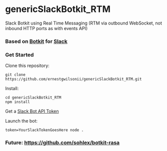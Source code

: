 # genericSlackBotkit_RTM
Slack Botkit using Real Time Messaging (RTM via outbound WebSocket, not inbound HTTP ports as with events API)

### Based on [Botkit](https://botkit.ai) for [Slack](https://slack.com)

### Get Started

Clone this repository:

```
git clone https://github.com/ernestgwilsonii/genericSlackBotkit_RTM.git
```

Install:

```
cd genericSlackBotkit_RTM
npm install
```

Get a [Slack Bot API Token](https://my.slack.com/apps/new/A0F7YS25R-bots)

Launch the bot:

```
token=YourSlackTokenGoesHere node .
```

### Future: https://github.com/sohlex/botkit-rasa
